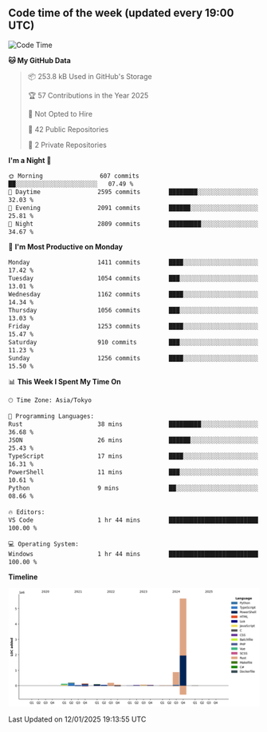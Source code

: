 ## Code time of the week (updated every 19:00 UTC)

<!--START_SECTION:waka-->
![Code Time](http://img.shields.io/badge/Code%20Time-4%2C136%20hrs%2058%20mins-blue)

**🐱 My GitHub Data** 

> 📦 253.8 kB Used in GitHub's Storage 
 > 
> 🏆 57 Contributions in the Year 2025
 > 
> 🚫 Not Opted to Hire
 > 
> 📜 42 Public Repositories 
 > 
> 🔑 2 Private Repositories 
 > 
**I'm a Night 🦉** 

```text
🌞 Morning                607 commits         ██░░░░░░░░░░░░░░░░░░░░░░░   07.49 % 
🌆 Daytime                2595 commits        ████████░░░░░░░░░░░░░░░░░   32.03 % 
🌃 Evening                2091 commits        ██████░░░░░░░░░░░░░░░░░░░   25.81 % 
🌙 Night                  2809 commits        █████████░░░░░░░░░░░░░░░░   34.67 % 
```
📅 **I'm Most Productive on Monday** 

```text
Monday                   1411 commits        ████░░░░░░░░░░░░░░░░░░░░░   17.42 % 
Tuesday                  1054 commits        ███░░░░░░░░░░░░░░░░░░░░░░   13.01 % 
Wednesday                1162 commits        ████░░░░░░░░░░░░░░░░░░░░░   14.34 % 
Thursday                 1056 commits        ███░░░░░░░░░░░░░░░░░░░░░░   13.03 % 
Friday                   1253 commits        ████░░░░░░░░░░░░░░░░░░░░░   15.47 % 
Saturday                 910 commits         ███░░░░░░░░░░░░░░░░░░░░░░   11.23 % 
Sunday                   1256 commits        ████░░░░░░░░░░░░░░░░░░░░░   15.50 % 
```


📊 **This Week I Spent My Time On** 

```text
🕑︎ Time Zone: Asia/Tokyo

💬 Programming Languages: 
Rust                     38 mins             █████████░░░░░░░░░░░░░░░░   36.68 % 
JSON                     26 mins             ██████░░░░░░░░░░░░░░░░░░░   25.43 % 
TypeScript               17 mins             ████░░░░░░░░░░░░░░░░░░░░░   16.31 % 
PowerShell               11 mins             ███░░░░░░░░░░░░░░░░░░░░░░   10.61 % 
Python                   9 mins              ██░░░░░░░░░░░░░░░░░░░░░░░   08.66 % 

🔥 Editors: 
VS Code                  1 hr 44 mins        █████████████████████████   100.00 % 

💻 Operating System: 
Windows                  1 hr 44 mins        █████████████████████████   100.00 % 
```

**Timeline**

![Lines of Code chart](https://raw.githubusercontent.com/SARDONYX-sard/SARDONYX-sard/main/assets/bar_graph.png)


 Last Updated on 12/01/2025 19:13:55 UTC
<!--END_SECTION:waka-->